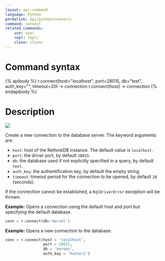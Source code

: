 ```yaml
---
layout: api-command
language: Python
permalink: api/python/connect/
command: connect
related_commands:
    use: use/
    repl: repl/
    close: close/
---
```


# Command syntax #

{% apibody %}
r.connect(host="localhost", port=28015, db="test", auth_key="", timeout=20) &rarr; connection
r.connect(host) &rarr; connection
{% endapibody %}

# Description #

<img src="/assets/images/docs/api_illustrations/connect_python.png" class="api_command_illustration" />

Create a new connection to the database server. The keyword arguments are:

- `host`: host of the RethinkDB instance. The default value is `localhost`.
- `port`: the driver port, by default `28015`.
- `db`: the database used if not explicitly specified in a query, by default `test`.
- `auth_key`: the authentification key, by default the empty string.
- `timeout`: timeout period for the connection to be opened, by default `20` (seconds).

If the connection cannot be established, a `RqlDriverError` exception will be thrown.

__Example:__ Opens a connection using the default host and port but specifying the default database.

```py
conn = r.connect(db='marvel')
```

__Example:__ Opens a new connection to the database.

```py
conn = r.connect(host = 'localhost',
                 port = 28015,
                 db = 'heroes',
                 auth_key = 'hunter2')
```

